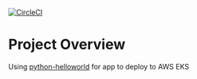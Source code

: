 [![CircleCI](https://dl.circleci.com/status-badge/img/gh/Thu-Dinh/udacity-capstone/tree/master.svg?style=svg)](https://dl.circleci.com/status-badge/redirect/gh/Thu-Dinh/udacity-capstone/tree/master)
# Project Overview
Using [python-helloworld](https://github.com/udacity/DevOps_Microservices/tree/master/Lesson-3-Containerization/python-helloworld) for app to deploy to AWS EKS
